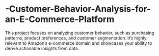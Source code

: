 # -Customer-Behavior-Analysis-for-an-E-Commerce-Platform
This project focuses on analyzing customer behavior, such as purchasing patterns, product preferences, and customer segmentation. It’s highly relevant to Amazon’s e-commerce domain and showcases your ability to derive actionable insights from data.
